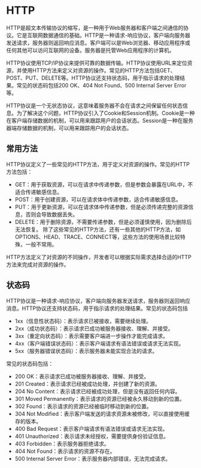 # HTTP

HTTP是超文本传输协议的缩写，是一种用于Web服务器和客户端之间通信的协议。它是互联网数据通信的基础。HTTP是一种请求-响应协议，客户端向服务器发送请求，服务器则返回响应消息。客户端可以是Web浏览器、移动应用程序或任何其他可以访问互联网的设备。服务器是托管Web应用程序的计算机。

HTTP协议使用TCP/IP协议来提供可靠的数据传输。HTTP协议使用URL来定位资源，并使用HTTP方法来定义对资源的操作。常见的HTTP方法包括GET、POST、PUT、DELETE等。HTTP协议还支持状态码，用于指示请求的处理结果。常见的状态码包括200 OK、404 Not Found、500 Internal Server Error等。

HTTP协议是一个无状态协议，这意味着服务器不会在请求之间保留任何状态信息。为了解决这个问题，HTTP协议引入了Cookie和Session机制。Cookie是一种在客户端存储数据的机制，可以用来跟踪用户的会话状态。Session是一种在服务器端存储数据的机制，可以用来跟踪用户的会话状态。

## 常用方法

HTTP协议定义了一些常见的HTTP方法，用于定义对资源的操作。常见的HTTP方法包括：

- GET：用于获取资源，可以在请求中传递参数，但是参数会暴露在URL中，不适合传递敏感信息。
- POST：用于创建资源，可以在请求体中传递参数，适合传递敏感信息。
- PUT：用于更新资源，可以在请求体中传递参数，但是必须传递完整的资源信息，否则会导致数据丢失。
- DELETE：用于删除资源，不需要传递参数，但是必须谨慎使用，因为删除后无法恢复。
除了这些常见的HTTP方法，还有一些其他的HTTP方法，如OPTIONS、HEAD、TRACE、CONNECT等，这些方法的使用场景比较特殊，一般不常用。

HTTP方法定义了对资源的不同操作，开发者可以根据实际需求选择合适的HTTP方法来完成对资源的操作。

## 状态码

HTTP协议是一种请求-响应协议，客户端向服务器发送请求，服务器则返回响应消息。HTTP协议还支持状态码，用于指示请求的处理结果。常见的状态码包括

- 1xx（信息性状态码）：表示请求已被接收，需要继续处理。
- 2xx（成功状态码）：表示请求已成功被服务器接收、理解、并接受。
- 3xx（重定向状态码）：表示需要客户端进一步操作才能完成请求。
- 4xx（客户端错误状态码）：表示客户端请求有语法错误或请求无法实现。
- 5xx（服务器错误状态码）：表示服务器未能实现合法的请求。

常见的状态码包括：

- 200 OK：表示请求已成功被服务器接收、理解、并接受。
- 201 Created：表示请求已经被成功处理，并创建了新的资源。
- 204 No Content：表示请求已经被成功处理，但是没有返回任何内容。
- 301 Moved Permanently：表示请求的资源已经被永久移动到新的位置。
- 302 Found：表示请求的资源已经被临时移动到新的位置。
- 304 Not Modified：表示客户端发送的请求资源未被修改，可以直接使用缓存的版本。
- 400 Bad Request：表示客户端请求有语法错误或请求无法实现。
- 401 Unauthorized：表示请求未经授权，需要提供身份验证信息。
- 403 Forbidden：表示服务器拒绝请求。
- 404 Not Found：表示请求的资源不存在。
- 500 Internal Server Error：表示服务器内部错误，无法完成请求。